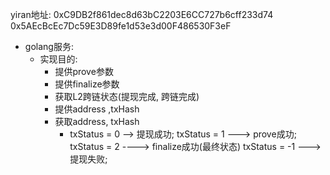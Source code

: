 
yiran地址:
0xC9DB2f861dec8d63bC2203E6CC727b6cff233d74
0x5AEcBcEc7Dc59E3D89fe1d53e3d00F486530F3eF

- golang服务:
  - 实现目的:
    - 提供prove参数
    - 提供finalize参数
    - 获取L2跨链状态(提现完成, 跨链完成)
    - 提供address ,txHash
    - 获取address, txHash 
      - txStatus = 0 --> 提现成功;
        txStatus = 1 ---> prove成功;
        txStatus = 2 ----> finalize成功(最终状态)
        txStatus = -1 ---> 提现失败;